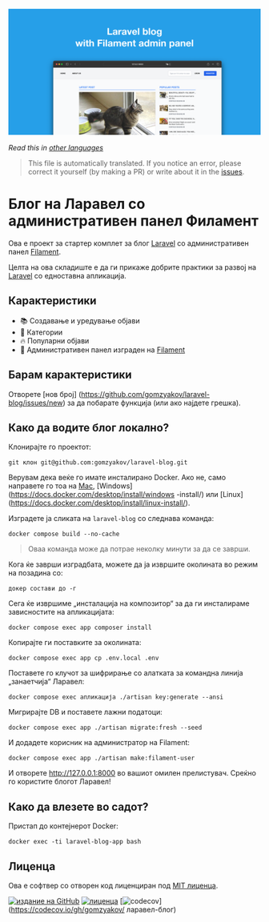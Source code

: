 ![Блог на Ларавел со административен панел на Филамент](../docs/social-preview-en.png)

_Read this in [other languages](./Translations.md)_

>This file is automatically translated. If you notice an error, please correct it yourself (by making a PR) or write about it in the [issues](https://github.com/gomzyakov/laravel-blog/issues).

# Блог на Ларавел со административен панел Филамент

Ова е проект за стартер комплет за блог [Laravel](https://laravel.com) со административен панел [Filament](https://filamentphp.com).

Целта на ова складиште е да ги прикаже добрите практики за развој на [Laravel](https://laravel.com) со едноставна апликација.

## Карактеристики

- 📚 Создавање и уредување објави
- 🥑 Категории
- 🔥 Популарни објави
- 🎉 Административен панел изграден на [Filament](https://filamentphp.com)

## Барам карактеристики

Отворете [нов број] (https://github.com/gomzyakov/laravel-blog/issues/new) за да побарате функција (или ако најдете грешка).

## Како да водите блог локално?

Клонирајте го проектот:

```баш
git клон git@github.com:gomzyakov/laravel-blog.git
```

Верувам дека веќе го имате инсталирано Docker. Ако не, само направете го тоа на [Mac](https://docs.docker.com/desktop/install/mac-install/), [Windows](https://docs.docker.com/desktop/install/windows -install/) или [Linux] (https://docs.docker.com/desktop/install/linux-install/).

Изградете ја сликата на `laravel-blog` со следнава команда:

```баш
docker compose build --no-cache
```

> Оваа команда може да потрае неколку минути за да се заврши.

Кога ќе заврши изградбата, можете да ја извршите околината во режим на позадина со:

```баш
докер состави до -г
```

Сега ќе извршиме „инсталација на композитор“ за да ги инсталираме зависностите на апликацијата:

```баш
docker compose exec app composer install
```

Копирајте ги поставките за околината:

```баш
docker compose exec app cp .env.local .env
```

Поставете го клучот за шифрирање со алатката за командна линија „занаетчија“ Ларавел:

```баш
docker compose exec апликација ./artisan key:generate --ansi
```

Мигрирајте DB и поставете лажни податоци:

```баш
docker compose exec app ./artisan migrate:fresh --seed
```

И додадете корисник на администратор на Filament:

```баш
docker compose exec app ./artisan make:filament-user
```

И отворете http://127.0.0.1:8000 во вашиот омилен прелистувач. Среќно го користите блогот Ларавел!

## Како да влезете во садот?

Пристап до контејнерот Docker:

```баш
docker exec -ti laravel-blog-app bash
```

## Лиценца

Ова е софтвер со отворен код лиценциран под [MIT лиценца](https://github.com/gomzyakov/php-code-style/blob/main/LICENSE).


[![издание на GitHub](https://img.shields.io/github/release/gomzyakov/laravel-blog.svg)](https://github.com/gomzyakov/laravel-blog/releases/latest)
[![лиценца](https://img.shields.io/badge/License-MIT-green.svg)](https://github.com/gomzyakov/laravel-blog/blob/development/LICENSE)
[![codecov](https://codecov.io/gh/gomzyakov/laravel-blog/branch/main/graph/badge.svg?token=4CYTVMVUYV)](https://codecov.io/gh/gomzyakov/ ларавел-блог)
